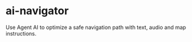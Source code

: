 # ai-navigator
Use Agent AI to optimize a safe navigation path with text, audio and map instructions. 
